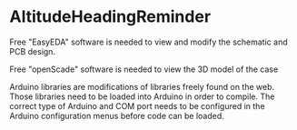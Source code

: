 # AltitudeHeadingReminder

Free "EasyEDA" software is needed to view and modify the schematic and PCB design.

Free "openScade" software is needed to view the 3D model of the case

Arduino libraries are modifications of libraries freely found on the web. Those libraries need to be loaded into Arduino in order to compile. The correct type of Arduino and COM port needs to be configured in the Arduino configuration menus before code can be loaded.
